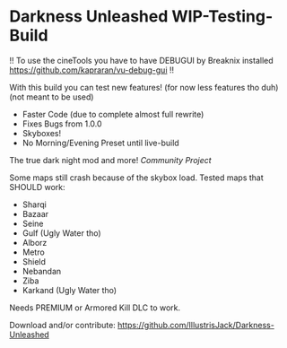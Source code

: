 # Darkness Unleashed WIP-Testing-Build

!! To use the cineTools you have to have DEBUGUI by Breaknix installed
https://github.com/kapraran/vu-debug-gui
!!  

With this build you can test new features! (for now less features tho duh)
(not meant to be used)
- Faster Code (due to complete almost full rewrite)
- Fixes Bugs from 1.0.0
- Skyboxes!
- No Morning/Evening Preset until live-build


The true dark night mod and more!
*Community Project*


Some maps still crash because of the skybox load.
Tested maps that SHOULD work:
- Sharqi
- Bazaar
- Seine
- Gulf (Ugly Water tho)
- Alborz
- Metro
- Shield
- Nebandan
- Ziba
- Karkand (Ugly Water tho)


Needs PREMIUM or Armored Kill DLC to work.


Download and/or contribute:
https://github.com/IllustrisJack/Darkness-Unleashed

